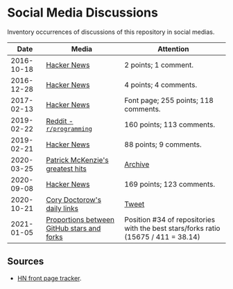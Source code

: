 # Social Media Discussions

Inventory occurrences of discussions of this repository in social medias.

| Date       | Media                                                                                                                           | Attention                                                                                      |
| ---------- | ------------------------------------------------------------------------------------------------------------------------------- | ---------------------------------------------------------------------------------------------- |
| 2016-10-18 | [Hacker News](https://news.ycombinator.com/item?id=12737142)                                                                    | 2 points; 1 comment.                                                                           |
| 2016-12-28 | [Hacker News](https://news.ycombinator.com/item?id=13271541)                                                                    | 4 points; 4 comments.                                                                          |
| 2017-02-13 | [Hacker News](https://news.ycombinator.com/item?id=13637102)                                                                    | Font page; 255 points; 118 comments.                                                           |
| 2019-02-22 | [Reddit - `r/programming`](https://www.reddit.com/r/programming/comments/athzqf/awesomefalsehood_a_curated_list_of_falsehoods/) | 160 points; 113 comments.                                                                      |
| 2019-02-21 | [Hacker News](https://news.ycombinator.com/item?id=19215265)                                                                    | 88 points; 9 comments.                                                                         |
| 2020-03-25 | [Patrick McKenzie's greatest hits](https://www.kalzumeus.com/greatest-hits/)                                                    | [Archive](https://web.archive.org/web/20200325233426/https://www.kalzumeus.com/greatest-hits/) |
| 2020-09-08 | [Hacker News](https://news.ycombinator.com/item?id=24405941)                                                                    | 169 points; 123 comments.                                                                      |
| 2020-10-21 | [Cory Doctorow's daily links](https://pluralistic.net/2020/10/21/each-drop-of-strych-a-nine/#a-sort-of-runic-rhyme)             | [Tweet](https://twitter.com/kdeldycke/status/1319587008768020480)                              |
| 2021-01-05 | [Proportions between GitHub stars and forks](https://gh.clickhouse.tech/explorer/#proportions-between-stars-and-forks)          | Position #34 of repositories with the best stars/forks ratio (15675 / 411 = 38.14)             |

## Sources

- [HN front page tracker](https://toddwschneider.com/dashboards/hacker-news-trends/?q=falsehoods+programmers+believe+in&f=title).
